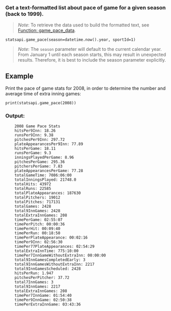 ### Get a text-formatted list about pace of game for a given season (back to 1999).

> *Note*: To retrieve the data used to build the formatted text, see [Function: game_pace_data](https://github.com/toddrob99/MLB-StatsAPI/wiki/Function:-game_pace_data).

`statsapi.game_pace(season=datetime.now().year, sportId=1)`

> *Note*: The `season` parameter will default to the current calendar year. From January 1 until each season starts, this may result in unexpected results. Therefore, it is best to include the season parameter explicitly.

## Example

Print the pace of game stats for 2008, in order to determine the number and average time of extra inning games:

`print(statsapi.game_pace(2008))`

### Output:
```
    2008 Game Pace Stats
    hitsPer9Inn: 18.26
    runsPer9Inn: 9.38
    pitchesPer9Inn: 297.72
    plateAppearancesPer9Inn: 77.89
    hitsPerGame: 18.11
    runsPerGame: 9.3
    inningsPlayedPerGame: 8.96
    pitchesPerGame: 295.36
    pitchersPerGame: 7.83
    plateAppearancesPerGame: 77.28
    totalGameTime: 7086:06:00
    totalInningsPlayed: 21748.0
    totalHits: 43972
    totalRuns: 22585
    totalPlateAppearances: 187630
    totalPitchers: 19012
    totalPitches: 717131
    totalGames: 2428
    total9InnGames: 2428
    totalExtraInnGames: 208
    timePerGame: 02:55:07
    timePerPitch: 00:00:36
    timePerHit: 00:09:40
    timePerRun: 00:18:50
    timePerPlateAppearance: 00:02:16
    timePer9Inn: 02:56:30
    timePer77PlateAppearances: 02:54:29
    totalExtraInnTime: 775:10:00
    timePer7InnGameWithoutExtraInn: 00:00:00
    total9InnGamesCompletedEarly: 3
    total9InnGamesWithoutExtraInn: 2217
    total9InnGamesScheduled: 2428
    hitsPerRun: 1.947
    pitchesPerPitcher: 37.72
    total7InnGames: 3
    total9InnGames: 2217
    totalExtraInnGames: 208
    timePer7InnGame: 01:54:40
    timePer9InnGame: 02:50:38
    timePerExtraInnGame: 03:43:36
```
